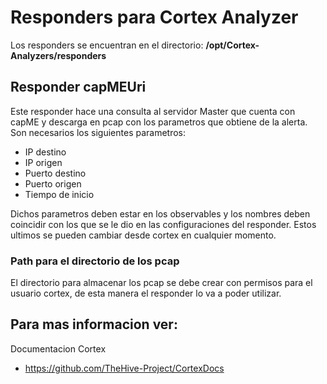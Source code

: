 # Responders para Cortex Analyzer 

Los responders se encuentran en el directorio:
**/opt/Cortex-Analyzers/responders**

## Responder capMEUri
Este responder hace una consulta al servidor Master que cuenta con capME y descarga en pcap con los parametros que obtiene de la alerta.
Son necesarios los siguientes parametros:

- IP destino
- IP origen
- Puerto destino
- Puerto origen
- Tiempo de inicio

Dichos parametros deben estar en los observables y los nombres deben coincidir con los que se le dio en las configuraciones del responder.
Estos ultimos se pueden cambiar desde cortex en cualquier momento.

### Path para el directorio de los pcap
El directorio para almacenar los pcap se debe crear con permisos para el usuario cortex, de esta manera el responder lo va a poder utilizar. 

Para mas informacion ver:
-------------------------
Documentacion Cortex 

- https://github.com/TheHive-Project/CortexDocs
